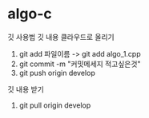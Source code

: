 # algo-c

깃 사용법
깃 내용 클라우드로 올리기
1. git add 파일이름 -> git add algo_1.cpp
2. git commit -m "커밋메세지 적고싶은것"
3. git push origin develop

깃 내용 받기
1. git pull origin develop
